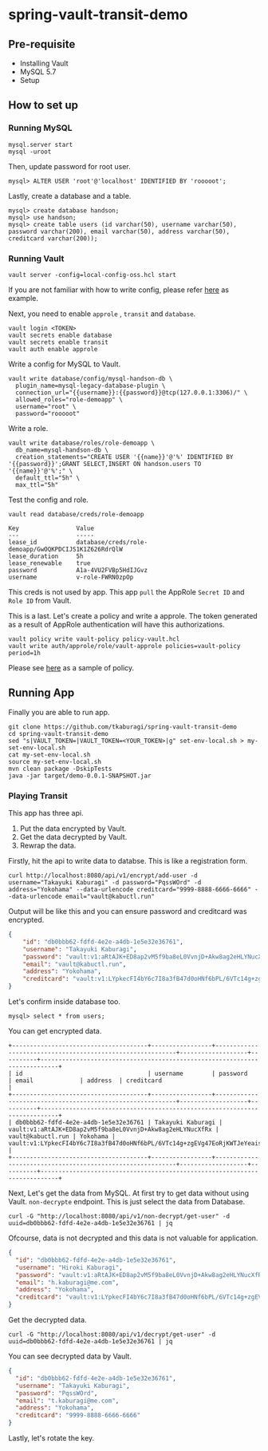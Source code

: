 # spring-vault-transit-demo

## Pre-requisite

* Installing Vault
* MySQL 5.7
* Setup

## How to set up

### Running MySQL

```shell
mysql.server start
mysql -uroot
```

Then, update password for root user.

```shell
mysql> ALTER USER 'root'@'localhost' IDENTIFIED BY 'rooooot';
```

Lastly, create a database and a table.

```shell
mysql> create database handson;
mysql> use handson;
mysql> create table users (id varchar(50), username varchar(50), password varchar(200), email varchar(50), address varchar(50), creditcard varchar(200));
```

### Running Vault

```shell
vault server -config=local-config-oss.hcl start
```

If you are not familiar with how to write config, please refer [here](https://github.com/tkaburagi/vault-configs/blob/master/local-config-oss.hcl) as example.

Next, you need to enable `approle` , `transit` and `database`.

```shell
vault login <TOKEN>
vault secrets enable database
vault secrets enable transit
vault auth enable approle
```

Write a config for MySQL to Vault.

```shell
vault write database/config/mysql-handson-db \
  plugin_name=mysql-legacy-database-plugin \
  connection_url="{{username}}:{{password}}@tcp(127.0.0.1:3306)/" \
  allowed_roles="role-demoapp" \
  username="root" \
  password="rooooot"
```

Write a role.

```shell
vault write database/roles/role-demoapp \
  db_name=mysql-handson-db \
  creation_statements="CREATE USER '{{name}}'@'%' IDENTIFIED BY '{{password}}';GRANT SELECT,INSERT ON handson.users TO '{{name}}'@'%';" \
  default_ttl="5h" \
  max_ttl="5h"
```

Test the config and role. 

```shell
vault read database/creds/role-demoapp

Key                Value
---                -----
lease_id           database/creds/role-demoapp/GwOQKPDCIJS1K1Z626RdrQlW
lease_duration     5h
lease_renewable    true
password           A1a-4VU2FVBp5HdIJGvz
username           v-role-FWRN0zpOp
```

This creds is not used by app. This app `pull` the AppRole `Secret ID` and `Role ID` from Vault.

This is a last. Let's create a policy and write a approle. The token generated as a result of AppRole authentication will have this authorizations.

```shell
vault policy write vault-policy policy-vault.hcl
vault write auth/approle/role/vault-approle policies=vault-policy period=1h
```

Please see [here](https://github.com/tkaburagi/vault-configs/blob/master/policies/policy-cf-vault.hcl) as a sample of policy.

## Running App

Finally you are able to run app.

```shell
git clone https://github.com/tkaburagi/spring-vault-transit-demo
cd spring-vault-transit-demo
sed "s|VAULT_TOKEN=|VAULT_TOKEN=<YOUR_TOKEN>|g" set-env-local.sh > my-set-env-local.sh
cat my-set-env-local.sh
source my-set-env-local.sh
mvn clean package -DskipTests
java -jar target/demo-0.0.1-SNAPSHOT.jar
```

### Playing Transit

This app has three api.

1. Put the data encrypted by Vault.
2. Get the data decrypted by Vault.
3. Rewrap the data.

Firstly, hit the api to write data to databse. This is like a registration form.

```shell
curl http://localhost:8080/api/v1/encrypt/add-user -d username="Takayuki Kaburagi" -d password="PqssWOrd" -d address="Yokohama" --data-urlencode creditcard="9999-8888-6666-6666" --data-urlencode email="vault@kabuctl.run"
```

Output will be like this and you can ensure password and creditcard was encrypted.

```json
{
	"id": "db0bbb62-fdfd-4e2e-a4db-1e5e32e36761",
	"username": "Takayuki Kaburagi",
	"password": "vault:v1:aRtAJK+ED8ap2vM5f9ba8eL0VvnjD+Akw8ag2eHLYNucXfRx",
	"email": "vault@kabuctl.run",
	"address": "Yokohama",
	"creditcard": "vault:v1:LYpkecFI4bY6c7I8a3fB47d0oHNf6bPL/6VTc14g+zgEVg47EoRjKWTJeYeaisw="
}
```

Let's confirm inside database too.

```shell
mysql> select * from users;
```

You can get encrypted data.

```
+--------------------------------------+-----------------+-----------------------------------------------------------+-------------------+----------+---------------------------------------------------------------------------+
| id                                   | username        | password                                                  | email             | address  | creditcard                                                                |
+--------------------------------------+-----------------+-----------------------------------------------------------+-------------------+----------+---------------------------------------------------------------------------+
| db0bbb62-fdfd-4e2e-a4db-1e5e32e36761 | Takayuki Kaburagi | vault:v1:aRtAJK+ED8ap2vM5f9ba8eL0VvnjD+Akw8ag2eHLYNucXfRx | vault@kabuctl.run | Yokohama | vault:v1:LYpkecFI4bY6c7I8a3fB47d0oHNf6bPL/6VTc14g+zgEVg47EoRjKWTJeYeaisw= |
+--------------------------------------+-----------------+-----------------------------------------------------------+-------------------+----------+---------------------------------------------------------------------------+
```

Next, Let's get the data from MySQL. At first try to get data without using Vault. `non-decrypte` endpoint. This is just select the data from Database.

```shell
curl -G "http://localhost:8080/api/v1/non-decrypt/get-user" -d uuid=db0bbb62-fdfd-4e2e-a4db-1e5e32e36761 | jq
```

Ofcourse, data is not decrypted and this data is not valuable for application.

```json
{
  "id": "db0bbb62-fdfd-4e2e-a4db-1e5e32e36761",
  "username": "Hiroki Kaburagi",
  "password": "vault:v1:aRtAJK+ED8ap2vM5f9ba8eL0VvnjD+Akw8ag2eHLYNucXfRx",
  "email": "h.kaburagi@me.com",
  "address": "Yokohama",
  "creditcard": "vault:v1:LYpkecFI4bY6c7I8a3fB47d0oHNf6bPL/6VTc14g+zgEVg47EoRjKWTJeYeaisw="
}
```

Get the decrypted data.

```shell
curl -G "http://localhost:8080/api/v1/decrypt/get-user" -d uuid=db0bbb62-fdfd-4e2e-a4db-1e5e32e36761 | jq
```

You can see decrypted data by Vault.

```json
{
  "id": "db0bbb62-fdfd-4e2e-a4db-1e5e32e36761",
  "username": "Takayuki Kaburagi",
  "password": "PqssWOrd",
  "email": "t.kaburagi@me.com",
  "address": "Yokohama",
  "creditcard": "9999-8888-6666-6666"
}
```

Lastly, let's rotate the key.

